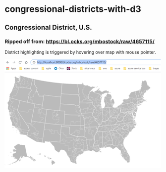 # congressional-districts-with-d3

## Congressional District, U.S.

### Ripped off from: https://bl.ocks.org/mbostock/raw/4657115/

District highlighting is triggered by hovering over map with mouse pointer.


![U.S. Congressional Districts](us-congressional-districts-113-2020-12-16_14-50-11.png)
